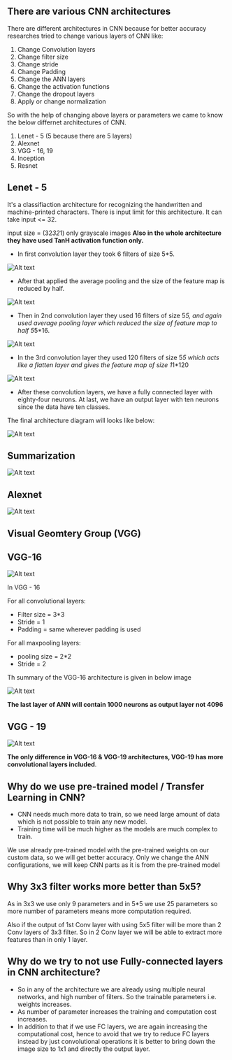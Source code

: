 ## There are various CNN architectures 

There are different architectures in CNN because for better accuracy researches tried to change various layers of CNN like:
1) Change Convolution layers
2) Change filter size
3) Change stride
4) Change Padding
5) Change the ANN layers
6) Change the activation functions
7) Change the dropout layers
8) Apply or change normalization

So with the help of changing above layers or parameters we came to know the below differnet architectures of CNN.

1) Lenet - 5 (5 because there are 5 layers)
2) Alexnet
3) VGG - 16, 19
4) Inception
5) Resnet


## Lenet - 5

It's a classifiaction architecture for recognizing the handwritten and machine-printed characters. There is input limit for this architecture. It can take input <= 32. 

input size = (32*32*1) only grayscale images
**Also in the whole architecture they have used TanH activation function only.**

- In first convolution layer they took 6 filters of size 5*5.

![Alt text](image-8.png)

- After that applied the average pooling and the size of the feature map is reduced by half.

![Alt text](image-9.png)

- Then in 2nd convolution layer they used 16 filters of size 5*5, and again used average pooling layer which reduced the size of feature map to half 5*5*16.

![Alt text](image-10.png)

- In the 3rd convolution layer they used 120 filters of size 5*5 which acts like a flatten layer and gives the feature map of size 1*1*120

![Alt text](image-11.png)

- After these convolution layers, we have a fully connected layer with eighty-four neurons. At last, we have an output layer with ten neurons since the data have ten classes.

The final architecture diagram will looks like below:

![Alt text](image-12.png)


## Summarization

![Alt text](image-13.png)


## Alexnet

![Alt text](image-14.png)

## Visual Geomtery Group (VGG)

## VGG-16

![Alt text](image-15.png)

In VGG - 16

For all convolutional layers:
- Filter size = 3*3
- Stride = 1
- Padding = same wherever padding is used

For all maxpooling layers:
- pooling size = 2*2
- Stride = 2

Th summary of the VGG-16 architecture is given in below image

![Alt text](image-16.png)

**The last layer of ANN will contain 1000 neurons as output layer not 4096**

## VGG - 19

![Alt text](image-17.png)

**The only difference in VGG-16 & VGG-19 architectures, VGG-19 has more convolutional layers included**.


## Why do we use pre-trained model / Transfer Learning in CNN?

- CNN needs much more data to train, so we need large amount of data which is not possible to train any new model.
- Training time will be much higher as the models are much complex to train.

We use already pre-trained model with the pre-trained weights on our custom data, so we will get better accuracy.
Only we change the ANN configurations, we will keep CNN parts as it is from the pre-trained model


## Why 3x3 filter works more better than 5x5?

As in 3x3 we use only 9 parameters and in 5*5 we use 25 parameters so more number of parameters means more computation required.

Also if the output of 1st Conv layer with using 5x5 filter will be more than 2 Conv layers of 3x3 filter. So in 2 Conv layer we will be able to extract more features than in only 1 layer.


## Why do we try to not use Fully-connected layers in CNN architecture?
- So in any of the architecture we are already using multiple neural networks, and high number of filters. So the trainable parameters i.e. weights increases.
- As number of parameter increases the training and computation cost increases.
- In addition to that if we use FC layers, we are again increasing the computational cost, hence to avoid that we try to reduce FC layers instead by just convolutional operations it is better to bring down the image size to 1x1 and directly the output layer.


